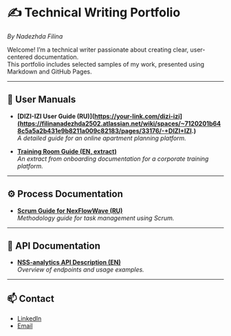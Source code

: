 # ✍️ Technical Writing Portfolio  
_By Nadezhda Filina_

Welcome! I’m a technical writer passionate about creating clear, user-centered documentation.  
This portfolio includes selected samples of my work, presented using Markdown and GitHub Pages.

---

## 📘 User Manuals

- **[DIZI-IZI User Guide (RU)](https://your-link.com/dizi-izi](https://filinanadezhda2502.atlassian.net/wiki/spaces/~7120201b648c5a5a2b431e9b8211a009c82183/pages/33176/-+DIZI+IZI.)**  
  _A detailed guide for an online apartment planning platform._

- **[Training Room Guide (EN, extract)](https://filinanadezhda2502.atlassian.net/wiki/spaces/~7120201b648c5a5a2b431e9b8211a009c82183/pages/61669402/User+Guide+for+creating+a+Training+Room.)**  
  _An extract from onboarding documentation for a corporate training platform._

---

## ⚙️ Process Documentation

- **[Scrum Guide for NexFlowWave (RU)](https://filinanadezhda2502.atlassian.net/wiki/spaces/~7120201b648c5a5a2b431e9b8211a009c82183/pages/74121218/scrum+NexFlowWave)**  
  _Methodology guide for task management using Scrum._

---

## 🔌 API Documentation

- **[NSS-analytics API Description (EN)](https://filinanadezhda2502.atlassian.net/wiki/spaces/~7120201b648c5a5a2b431e9b8211a009c82183/pages/45056001/NSS-analytics+API+description)**  
  _Overview of endpoints and usage examples._

---

## 📫 Contact

- [LinkedIn](https://www.linkedin.com/in/nadezhda-filina-technical-writer/)  
- [Email](mailto:filina.nadezhda2502@gmail.com)
